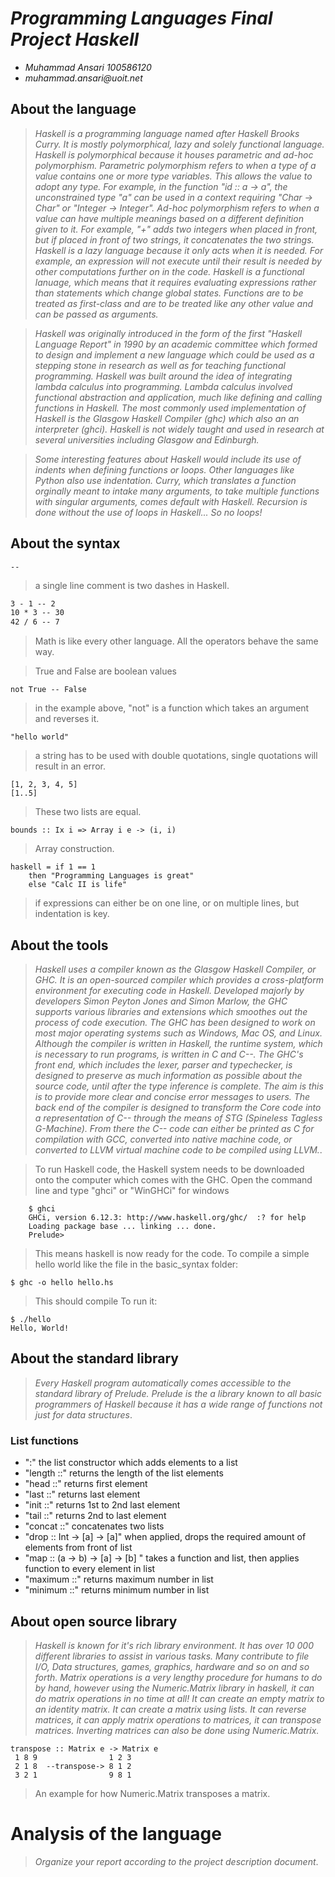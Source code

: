# _Programming Languages Final Project Haskell_

- _Muhammad Ansari 100586120_
- _muhammad.ansari@uoit.net_


## About the language

> _Haskell is a programming language named after Haskell Brooks Curry. It is mostly polymorphical, lazy and solely functional
language. Haskell is polymorphical because it houses parametric and ad-hoc polymorphism. Parametric polymorphism refers to 
when a type of a value contains one or more type variables. This allows the value to adopt any type. For example, in the function "id :: a -> a", the unconstrained type "a" can be used in a context requiring "Char -> Char" or "Integer -> Integer". Ad-hoc polymorphism refers to when a value can have  multiple meanings based on a different definition given to it. For example, "+" adds two integers when placed in front, but if placed in front of two strings, it concatenates the two strings. Haskell is a lazy language because it only acts when it is needed. For example, an expression will not execute until their result is needed by other computations further on in the code. Haskell is a functional lanuage, which means that it requires evaluating expressions rather than statements which change global states. Functions are to be treated as first-class and are to be treated like any other value and can be passed as arguments._

> _Haskell was originally introduced in the form of the first "Haskell Language Report" in 1990 by an academic committee which formed to design and implement a new language which could be used as a stepping stone in research as well as for teaching functional programming. Haskell was built around the idea of integrating lambda calculus into programming. Lambda calculus involved functional abstraction and application, much like defining and calling functions in Haskell. The most commonly used implementation of Haskell is the Glasgow Haskell Compiler (ghc) which also an an interpreter (ghci). Haskell is not widely taught and used in research at several universities including Glasgow and Edinburgh._ 

> _Some interesting features about Haskell would include its use of indents when defining functions or loops. Other languages like Python also use indentation. 
Curry, which translates a function orginally meant to intake many arguments, to take multiple functions with singular arguments, comes default with Haskell. 
Recursion is done without the use of loops in Haskell... So no loops!_

## About the syntax

```
--
```
> a single line comment is two dashes in Haskell.

```1 + 1 -- 2
3 - 1 -- 2
10 * 3 -- 30
42 / 6 -- 7
``` 
> Math is like every other language. All the operators behave the same way.

> True and False are boolean values

```
not True -- False
```
> in the example above, "not" is a function which takes an argument and reverses it.

```
"hello world"
```
> a string has to be used with double quotations, single quotations will result in an error.

```
[1, 2, 3, 4, 5] 
[1..5]
```
> These two lists are equal.

``` 
bounds :: Ix i => Array i e -> (i, i)
```
> Array construction.

```
haskell = if 1 == 1
    then "Programming Languages is great"
    else "Calc II is life"
```
> if expressions can either be on one line, or on multiple lines, but indentation is key.

## About the tools

> _Haskell uses a compiler known as the Glasgow Haskell Compiler, or GHC. It is an open-sourced compiler which provides a cross-platform environment for executing code in Haskell. Developed majorly by developers Simon Peyton Jones and Simon Marlow, the GHC supports various libraries and extensions which smoothes out the process of code execution. The GHC has been designed to work on most major operating systems such as Windows, Mac OS, and Linux. Although the compiler is written in Haskell, the runtime system, which is necessary to run programs, is written in C and C--. The GHC's front end, which includes the lexer, parser and typechecker, is designed to preserve as much information as possible about the source code, until after the type inference is complete. The aim is this is to provide more clear and concise error messages to users. The back end of the compiler is designed to transform the Core code into a representation of C-- through the means of STG (Spineless Tagless G-Machine). From there the C-- code can either be printed as C for compilation with GCC, converted into native machine code, or converted to LLVM virtual machine code to be compiled using LLVM._.

> To run Haskell code, the Haskell system needs to be downloaded onto the computer which comes with the GHC.
> Open the command line and type "ghci" or "WinGHCi" for windows
```
    $ ghci
    GHCi, version 6.12.3: http://www.haskell.org/ghc/  :? for help
    Loading package base ... linking ... done.
    Prelude>
```
> This means haskell is now ready for the code.
> To compile a simple hello world like the file in the basic_syntax folder:
```
$ ghc -o hello hello.hs
```
> This should compile
> To run it:
```
$ ./hello
Hello, World!
```

## About the standard library

> _Every Haskell program automatically comes accessible to the standard library of Prelude. Prelude is the a library known to all basic programmers of Haskell because it has a wide range of functions not just for data structures_.
### List functions
- ":" the list constructor which adds elements to a list
- "length ::" returns the length of the list elements
- "head ::" returns first element
- "last ::" returns last element
- "init ::" returns 1st to 2nd last element
- "tail ::" returns 2nd to last element
- "concat ::" concatenates two lists
- "drop :: Int -> [a] -> [a]" when applied, drops the required amount of elements from front of list
- "map :: (a -> b) -> [a] -> [b]" takes a function and list, then applies function to every element in list
- "maximum ::" returns maximum number in list
- "minimum ::" returns minimum number in list

## About open source library

> _Haskell is known for it's rich library environment. It has over 10 000 different libraries to assist in various tasks. Many contribute to file I/O, Data structures, games, graphics, hardware and so on and so forth. Matrix operations is a very lengthy procedure for humans to do by hand, however using the Numeric.Matrix library in haskell, it can do matrix operations in no time at all! It can create an empty matrix to an identity matrix. It can create a matrix using lists. It can reverse matrices, it can apply matrix operations to matrices, it can transpose matrices. Inverting matrices can also be done using Numeric.Matrix._
```
transpose :: Matrix e -> Matrix e
 1 8 9                1 2 3
 2 1 8  --transpose-> 8 1 2
 3 2 1                9 8 1 
```
> An example for how Numeric.Matrix transposes a matrix.

# Analysis of the language

> _Organize your report according to the project description
document_.


